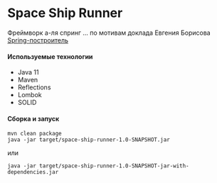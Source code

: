 # Space Ship Runner

Фреймворк а-ля спринг ... по мотивам доклада Евгения Борисова [Spring-построитель](https://www.youtube.com/watch?v=rd6wxPzXQvo) 

#### Используемые технологии
* Java 11
* Maven
* Reflections
* Lombok
* SOLID

#### Сборка и запуск
```
mvn clean package
java -jar target/space-ship-runner-1.0-SNAPSHOT.jar
```
или
```
java -jar target/space-ship-runner-1.0-SNAPSHOT-jar-with-dependencies.jar

```